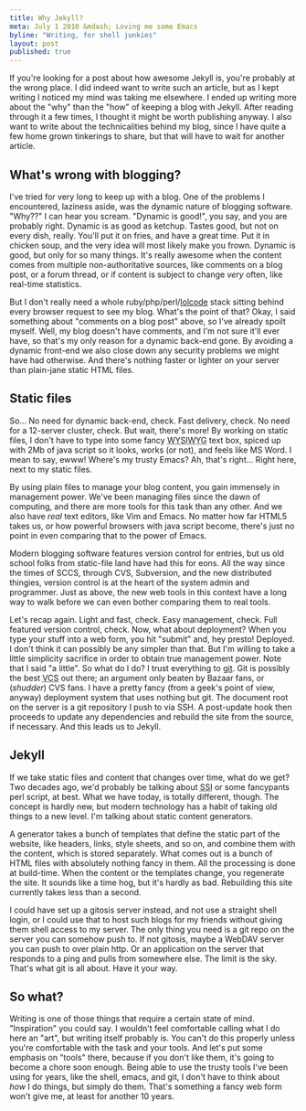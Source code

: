 ```yaml
---
title: Why Jekyll?
meta: July 1 2010 &mdash; Loving me some Emacs
byline: "Writing, for shell junkies"
layout: post
published: true
---
```


If you're looking for a post about how awesome Jekyll is, you're
probably at the wrong place. I did indeed want to write such an
article, but as I kept writing I noticed my mind was taking me
elsewhere. I ended up writing more about the "why" than the "how" of
keeping a blog with Jekyll. After reading through it a few times, I
thought it might be worth publishing anyway. I also want to write
about the technicalities behind my blog, since I have quite a few home
grown tinkerings to share, but that will have to wait for another
article.

## What's wrong with blogging?

I've tried for very long to keep up with a blog. One of the problems I
encountered, laziness aside, was the dynamic nature of blogging
software. "Why??" I can hear you scream. "Dynamic is good!", you say,
and you are probably right. Dynamic is as good as ketchup. Tastes
good, but not on every dish, really. You'll put it on fries, and have
a great time. Put it in chicken soup, and the very idea will most
likely make you frown. Dynamic is good, but only for so many
things. It's really awesome when the content comes from multiple
non-authoritative sources, like comments on a blog post, or a forum
thread, or if content is subject to change *very* often, like
real-time statistics.

But I don't really need a whole
ruby/php/perl/[lolcode](http://en.wikipedia.org/wiki/LOLCODE) stack
sitting behind every browser request to see my blog. What's the point
of that?  Okay, I said something about "comments on a blog post"
above, so I've already spoilt myself. Well, my blog doesn't have
comments, and I'm not sure it'll ever have, so that's my only reason
for a dynamic back-end gone. By avoiding a dynamic front-end we also
close down any security problems we might have had otherwise. And
there's nothing faster or lighter on your server than plain-jane
static HTML files.

## Static files

So... No need for dynamic back-end, check. Fast delivery, check. No
need for a 12-server cluster, check. But wait, there's more! By working
on static files, I don't have to type into some fancy <abbr
title="What you see is definitely not what you get, or even
close">WYSIWYG</abbr> text box, spiced up with 2Mb of java script so it
looks, works (or not), and feels like MS Word. I mean to say, ewww!
Where's my trusty Emacs? Ah, that's right... Right here, next to my
static files.

By using plain files to manage your blog content, you gain immensely
in management power. We've been managing files since the dawn of
computing, and there are more tools for this task than any other. And
we also have *real* text editors, like Vim and Emacs. No matter how
far HTML5 takes us, or how powerful browsers with java script become,
there's just no point in even comparing that to the power of Emacs.

Modern blogging software features version control for entries, but us
old school folks from static-file land have had this for eons. All the
way since the times of SCCS, through CVS, Subversion, and the new
distributed thingies, version control is at the heart of the system
admin and programmer. Just as above, the new web tools in this context
have a long way to walk before we can even bother comparing them to
real tools.

Let's recap again. Light and fast, check. Easy management, check. Full
featured version control, check. Now, what about deployment? When you
type your stuff into a web form, you hit "submit" and, hey presto!
Deployed. I don't think it can possibly be any simpler than that. But
I'm willing to take a little simplicity sacrifice in order to obtain
true management power. Note that I said "a little". So what do I do? I
trust everything to [git](http://git-scm.com/ "Git Source Code
Management"). Git is possibly the best <abbr title="Version Control
System">VCS</abbr> out there; an argument only beaten by Bazaar fans,
or (*shudder*) CVS fans. I have a pretty fancy (from a geek's point of
view, anyway) deployment system that uses nothing but git. The
document root on the server is a git repository I push to via SSH. A
post-update hook then proceeds to update any dependencies and rebuild
the site from the source, if necessary. And this leads us to Jekyll.

## Jekyll

If we take static files and content that changes over time, what do we
get? Two decades ago, we'd probably be talking about <abbr
title="Server Side Includes">SSI</abbr> or some fancypants perl
script, at best. What we have today, is totally different, though. The
concept is hardly new, but modern technology has a habit of taking old
things to a new level. I'm talking about static content generators.

A generator takes a bunch of templates that define the static part of
the website, like headers, links, style sheets, and so on, and combine
them with the content, which is stored separately. What comes out is a
bunch of HTML files with absolutely nothing fancy in them. All the
processing is done at build-time. When the content or the templates
change, you regenerate the site. It sounds like a time hog, but it's
hardly as bad. Rebuilding this site currently takes less than a
second.

I could have set up a gitosis server instead, and not use a straight
shell login, or I could use that to host such blogs for my friends
without giving them shell access to my server. The only thing you need
is a git repo on the server you can somehow push to. If not gitosis,
maybe a WebDAV server you can push to over plain http. Or an
application on the server that responds to a ping and pulls from
somewhere else. The limit is the sky. That's what git is all
about. Have it your way.

## So what?

Writing is one of those things that require a certain state of
mind. "Inspiration" you could say. I wouldn't feel comfortable calling
what I do here an "art", but writing itself probably is. You can't do
this properly unless you're comfortable with the task and your
tools. And let's put some emphasis on "tools" there, because if you
don't like them, it's going to become a chore soon enough. Being able
to use the trusty tools I've been using for years, like the shell,
emacs, and git, I don't have to think about *how* I do things, but
simply do them. That's something a fancy web form won't give me, at
least for another 10 years.
